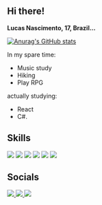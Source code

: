 ## Hi there!
**Lucas Nascimento, 17, Brazil...**

[![Anurag's GitHub stats](https://github-readme-stats.vercel.app/api?username=heylucass)](https://github.com/anuraghazra/github-readme-stats)



In my spare time: 
* Music study
* Hiking
* Play RPG

actually studying: 
* React
* C#.


## Skills
<section>
  <img src='https://img.shields.io/badge/React-20232A?style=for-the-badge&logo=react&logoColor=61DAFB' />
  <img src='https://img.shields.io/badge/JavaScript-323330?style=for-the-badge&logo=javascript&logoColor=F7DF1E' />
  <img src='https://img.shields.io/badge/CSS3-1572B6?style=for-the-badge&logo=css3&logoColor=white' />
  <img src='https://img.shields.io/badge/HTML5-E34F26?style=for-the-badge&logo=html5&logoColor=white' />
  <img src='https://img.shields.io/badge/Node.js-43853D?style=for-the-badge&logo=node.js&logoColor=white' />
  <img src='https://img.shields.io/badge/C%23-239120?style=for-the-badge&logo=c-sharp&logoColor=white' />
</section>

## Socials
<section>
  <a href='https://steamcommunity.com/id/call-911-now/'>
    <img src='https://img.shields.io/badge/Steam-000000?style=for-the-badge&logo=steam&logoColor=white' />
   <a> 
  <a href='https://www.linkedin.com/in/luccas-nasc-01a4a4215/'>  
    <img src='https://img.shields.io/badge/LinkedIn-0077B5?style=for-the-badge&logo=linkedin&logoColor=white' />
   <a>  
  <img src='https://img.shields.io/badge/Discord-7289DA?style=for-the-badge&logo=discord&logoColor=white' />
</section>
